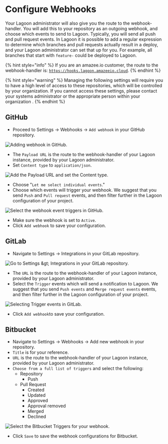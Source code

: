 # Configure Webhooks

Your Lagoon administrator will also give you the route to the webhook-handler. You will add this to your repository as an outgoing webhook, and choose which events to send to Lagoon. Typically, you will send all push and pull request events. In Lagoon it is possible to add a regular expression to determine which branches and pull requests actually result in a deploy, and your Lagoon administrator can set that up for you. For example, all branches that start with `feature-` could be deployed to Lagoon. 

{% hint style="info" %}
If you are an amazee.io customer, the route to the webhook-handler is: [`https://hooks.lagoon.amazeeio.cloud`](https://hooks.lagoon.amazeeio.cloud).
{% endhint %}

{% hint style="warning" %}
Managing the following settings will require you to have a high level of access to these repositories, which will be controlled by your organization. If you cannot access these settings, please contact your systems administrator or the appropriate person within your organization .
{% endhint %}

## GitHub

* Proceed to Settings -&gt; Webhooks -&gt; `Add webhook` in your GitHub repository.

![Adding webhook in GitHub.](../.gitbook/assets/webhooks-2020-01-23-12-40-16.png)

* The `Payload URL` is the route to the webhook-handler of your Lagoon instance, provided by your Lagoon administrator.
* Set `Content type` to `application/json`.

![Add the Payload URL and set the Content type.](../.gitbook/assets/gh_webhook_1.png)

* Choose "`Let me select individual events`."
* Choose which events will trigger your webhook. We suggest that you send `Push` and `Pull request` events, and then filter further in the Lagoon configuration of your project.

![Select the webhook event triggers in GitHub.](../.gitbook/assets/gh_webhook_2.png)

* Make sure the webhook is set to `Active`.
* Click `Add webhook` to save your configuration.

## GitLab

* Navigate to Settings -&gt; Integrations in your GitLab repository.

![Go to Settings &amp;gt; Integrations in your GitLab repository.](../.gitbook/assets/screen-shot-2020-01-23-at-1.04.06-pm.png)

* The `URL` is the route to the webhook-handler of your Lagoon instance, provided by your Lagoon administrator.
* Select the `Trigger` events which will send a notification to Lagoon. We suggest that you send `Push events` and `Merge request events` events, and then filter further in the Lagoon configuration of your project.

![Selecting Trigger events in GitLab.](../.gitbook/assets/gitlab_webhook.png)

* Click `Add webhook`to save your configuration. 

## Bitbucket

* Navigate to Settings -&gt; Webhooks -&gt; Add new webhook in your repository.
* `Title` is for your reference.
* `URL` is the route to the webhook-handler of your Lagoon instance, provided by your Lagoon administrator.
* `Choose from a full list of triggers` and select the following:
  * Repository
    * Push
  * Pull Request
    * Created
    * Updated
    * Approved
    * Approval removed
    * Merged
    * Declined

![Select the Bitbucket Triggers for your webhook. ](../.gitbook/assets/bb_webhook_1.png)

* Click `Save` to save the webhook configurations for Bitbucket.

